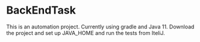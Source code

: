 # BackEndTask

This is an automation project. Currently using gradle and Java 11. Download the project and
set up JAVA_HOME and run the tests from IteliJ.
